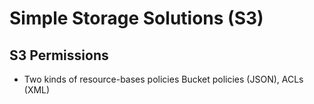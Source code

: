 # Simple Storage Solutions (S3)

## S3 Permissions

- Two kinds of resource-bases policies
Bucket policies (JSON), ACLs (XML)
